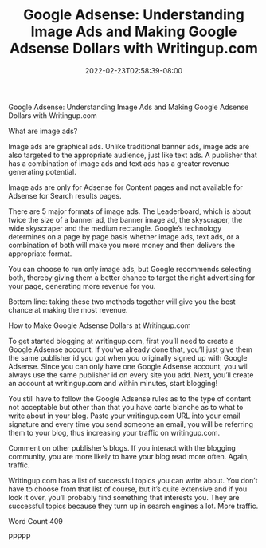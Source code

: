 ﻿---
title: "Google Adsense: Understanding Image Ads and Making Google Adsense Dollars with Writingup.com"
date: 2022-02-23T02:58:39-08:00
description: "Google Sense Tips for Web Success"
featured_image: "/images/Google Sense.jpg"
tags: ["Google Sense"]
---

Google Adsense: Understanding Image Ads and Making Google Adsense Dollars with Writingup.com

What are image ads?

Image ads are graphical ads.  Unlike traditional banner ads, image ads are also targeted to the appropriate audience, just like text ads.  A publisher that has a combination of image ads and text ads has a greater revenue generating potential.  

Image ads are only for Adsense for Content pages and not available for Adsense for Search results pages.

There are 5 major formats of image ads.  The Leaderboard, which is about twice the size of a banner ad, the banner image ad, the skyscraper, the wide skyscraper and the medium rectangle. Google’s technology determines on a page by page basis whether image ads, text ads, or a combination of both will make you more money and then delivers the appropriate format.

You can choose to run only image ads, but Google recommends selecting both, thereby giving them a better chance to target the right advertising for your page, generating more revenue for you.

Bottom line: taking these two methods together will give you the best chance at making the most revenue.

How to Make Google Adsense Dollars at Writingup.com

To get started blogging at writingup.com, first you’ll need to create a Google Adsense account.  If you’ve already done that, you’ll just give them the same publisher id you got when you  originally signed up with Google Adsense.  Since you can only have one Google Adsense account, you will always use the same publisher id on every site you add.  Next, you’ll create an account at writingup.com and within minutes, start blogging!

You still have to follow the Google Adsense rules as to the type of content not acceptable but other than that you have carte blanche as to what to write about in your blog.  Paste your writingup.com URL into your email signature and every time you send someone an email, you will be referring them to your blog, thus increasing your traffic on writingup.com.  

Comment on other publisher’s blogs.  If you interact with the blogging community, you are more likely to have your blog read more often.  Again, traffic.

Writingup.com has a list of successful topics you can write about.  You don’t have to choose from that list of course, but it’s quite extensive and if you look it over, you’ll probably find something that interests you.  They are successful topics because they turn up in search engines a lot.  More traffic.

Word Count 409

PPPPP
